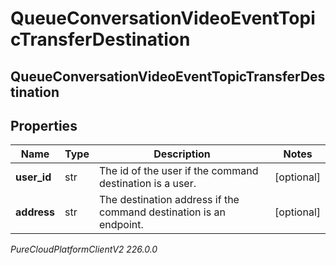 # QueueConversationVideoEventTopicTransferDestination

## QueueConversationVideoEventTopicTransferDestination

## Properties

|Name | Type | Description | Notes|
|------------ | ------------- | ------------- | -------------|
| **user_id** | str | The id of the user if the command destination is a user. | [optional] |
| **address** | str | The destination address if the command destination is an endpoint. | [optional] |



_PureCloudPlatformClientV2 226.0.0_
